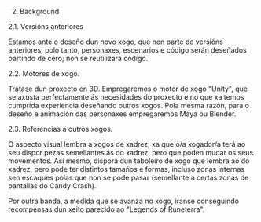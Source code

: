 ﻿2. Background

2.1. Versións anteriores

Estamos ante o deseño dun novo xogo, que non parte de versións anteriores; polo tanto, personaxes, escenarios e código serán deseñados partindo de cero; non se reutilizará código.

2.2. Motores de xogo.

Trátase dun proxecto en 3D. Empregaremos o motor de xogo "Unity", que se axusta perfectamente ás necesidades do proxecto e no que xa temos cumprida experiencia deseñando outros xogos. Pola mesma razón, para o deseño e animación das personaxes empregaremos Maya ou Blender.

2.3. Referencias a outros xogos.

O aspecto visual lembra a xogos de xadrez, xa que o/a xogador/a terá ao seu dispor pezas semellantes ás do xadrez, pero que poden mudar os seus movementos. Así mesmo, disporá dun taboleiro de xogo que lembra ao do xadrez, pero pode ter distintos tamaños e formas, incluso zonas internas sen escaques polas que non se pode pasar (semellante a certas zonas de pantallas do Candy Crash).

Por outra banda, a medida que se avanza no xogo, iranse conseguindo recompensas dun xeito parecido ao "Legends of Runeterra".